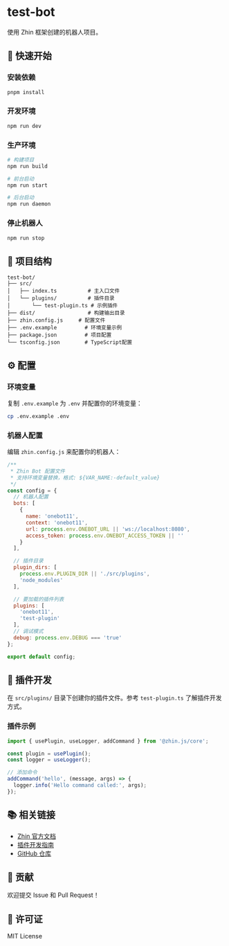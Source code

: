 # test-bot

使用 Zhin 框架创建的机器人项目。

## 🚀 快速开始

### 安装依赖

```bash
pnpm install
```

### 开发环境

```bash
npm run dev
```

### 生产环境

```bash
# 构建项目
npm run build

# 前台启动
npm run start

# 后台启动
npm run daemon
```

### 停止机器人

```bash
npm run stop
```

## 📁 项目结构

```
test-bot/
├── src/
│   ├── index.ts          # 主入口文件
│   └── plugins/          # 插件目录
│       └── test-plugin.ts # 示例插件
├── dist/                 # 构建输出目录
├── zhin.config.js     # 配置文件
├── .env.example         # 环境变量示例
├── package.json         # 项目配置
└── tsconfig.json        # TypeScript配置
```

## ⚙️ 配置

### 环境变量

复制 `.env.example` 为 `.env` 并配置你的环境变量：

```bash
cp .env.example .env
```

### 机器人配置

编辑 `zhin.config.js` 来配置你的机器人：

```javascript
/**
 * Zhin Bot 配置文件
 * 支持环境变量替换，格式: ${VAR_NAME:-default_value}
 */
const config = {
  // 机器人配置
  bots: [
    {
      name: 'onebot11',
      context: 'onebot11',
      url: process.env.ONEBOT_URL || 'ws://localhost:8080',
      access_token: process.env.ONEBOT_ACCESS_TOKEN || ''
    }
  ],

  // 插件目录
  plugin_dirs: [
    process.env.PLUGIN_DIR || './src/plugins',
    'node_modules'
  ],

  // 要加载的插件列表
  plugins: [
    'onebot11',
    'test-plugin'
  ],
  // 调试模式
  debug: process.env.DEBUG === 'true'
};

export default config;
```


## 🔌 插件开发

在 `src/plugins/` 目录下创建你的插件文件。参考 `test-plugin.ts` 了解插件开发方式。

### 插件示例

```typescript
import { usePlugin, useLogger, addCommand } from '@zhin.js/core';

const plugin = usePlugin();
const logger = useLogger();

// 添加命令
addCommand('hello', (message, args) => {
  logger.info('Hello command called:', args);
});
```

## 📚 相关链接

- [Zhin 官方文档](https://zhinjs.github.io)
- [插件开发指南](https://zhinjs.github.io/plugins)
- [GitHub 仓库](https://github.com/zhinjs/zhin)

## 🤝 贡献

欢迎提交 Issue 和 Pull Request！

## 📄 许可证

MIT License
